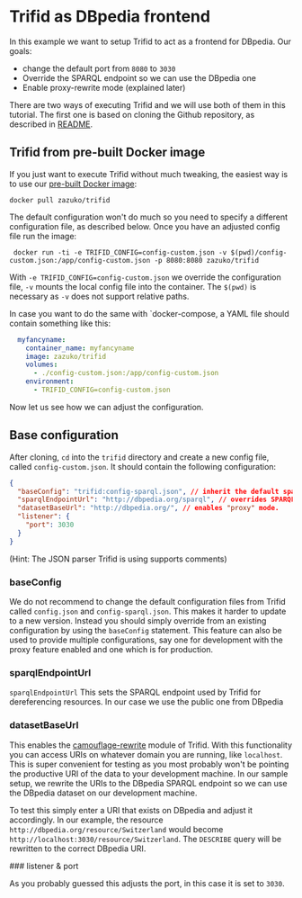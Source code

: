 # Trifid as DBpedia frontend

In this example we want to setup Trifid to act as a frontend for DBpedia. Our goals:

* change the default port from `8080` to `3030`
* Override the SPARQL endpoint so we can use the DBpedia one
* Enable proxy-rewrite mode (explained later)

There are two ways of executing Trifid and we will use both of them in this tutorial. The first one is based on cloning the Github repository, as described in [README](README.md).

## Trifid from pre-built Docker image

If you just want to execute Trifid without much tweaking, the easiest way is to use our [pre-built Docker image](https://hub.docker.com/r/zazuko/trifid/): 

    docker pull zazuko/trifid

The default configuration won't do much so you need to specify a different configuration file, as described below. Once you have an adjusted config file run the image:

     docker run -ti -e TRIFID_CONFIG=config-custom.json -v $(pwd)/config-custom.json:/app/config-custom.json -p 8080:8080 zazuko/trifid

With `-e TRIFID_CONFIG=config-custom.json` we override the configuration file, `-v` mounts the local config file into the container. The `$(pwd)` is necessary as `-v` does not support relative paths.

In case you want to do the same with `docker-compose, a YAML file should contain something like this:

```yaml
  myfancyname:
    container_name: myfancyname
    image: zazuko/trifid
    volumes:
      - ./config-custom.json:/app/config-custom.json
    environment:
      - TRIFID_CONFIG=config-custom.json
```

Now let us see how we can adjust the configuration.

## Base configuration

After cloning, `cd` into the `trifid` directory and create a new config file, called `config-custom.json`. It should contain the following configuration:

```json
{
  "baseConfig": "trifid:config-sparql.json", // inherit the default sparql config
  "sparqlEndpointUrl": "http://dbpedia.org/sparql", // overrides SPARQL endpoint
  "datasetBaseUrl": "http://dbpedia.org/", // enables "proxy" mode. 
  "listener": {
    "port": 3030
  }
}
```

(Hint: The JSON parser Trifid is using supports comments)

### baseConfig

We do not recommend to change the default configuration files from Trifid called `config.json` and `config-sparql.json`. This makes it harder to update to a new version. Instead you should simply override from an existing configuration by using the `baseConfig` statement. This feature can also be used to provide multiple configurations, say one for development with the proxy feature enabled and one which is for production.

### sparqlEndpointUrl

`sparqlEndpointUrl` This sets the SPARQL endpoint used by Trifid for dereferencing resources. In our case we use the public one from DBpedia

### datasetBaseUrl

This enables the [camouflage-rewrite](https://www.npmjs.com/package/camouflage-rewrite) module of Trifid. With this functionality you can access URIs on whatever domain you are running, like `localhost`. This is super convenient for testing as you most probably won't be pointing the productive URI of the data to your development machine. In our sample setup, we rewrite the URIs to the DBpedia SPARQL endpoint so we can use the DBpedia dataset on our development machine.

To test this simply enter a URI that exists on DBpedia and adjust it accordingly. In our example, the resource `http://dbpedia.org/resource/Switzerland` would become `http://localhost:3030/resource/Switzerland`. The `DESCRIBE` query will be rewritten to the correct DBpedia URI.

### listener & port

As you probably guessed this adjusts the port, in this case it is set to `3030`.
